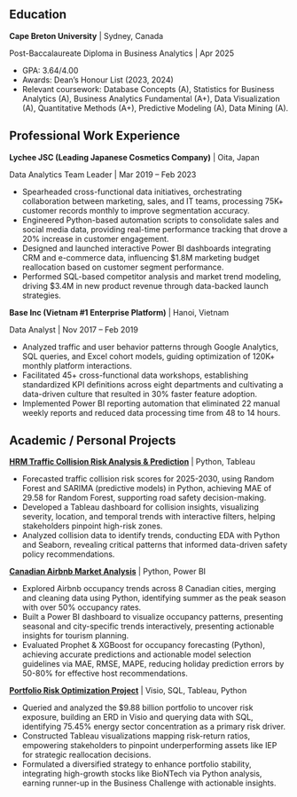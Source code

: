 ## Education

**Cape Breton University** | Sydney, Canada

Post-Baccalaureate Diploma in Business Analytics | Apr 2025
*   GPA: 3.64/4.00
*   Awards: Dean’s Honour List (2023, 2024)
*   Relevant coursework: Database Concepts (A), Statistics for Business Analytics (A), Business Analytics Fundamental (A+), Data Visualization (A), Quantitative Methods (A+), Predictive Modeling (A), Data Mining (A).

## Professional Work Experience

**Lychee JSC (Leading Japanese Cosmetics Company)** | Oita, Japan

Data Analytics Team Leader | Mar 2019 – Feb 2023
*   Spearheaded cross-functional data initiatives, orchestrating collaboration between marketing, sales, and IT teams, processing 75K+ customer records monthly to improve segmentation accuracy.
*   Engineered Python-based automation scripts to consolidate sales and social media data, providing real-time performance tracking that drove a 20% increase in customer engagement.
*   Designed and launched interactive Power BI dashboards integrating CRM and e-commerce data, influencing $1.8M marketing budget reallocation based on customer segment performance.
*   Performed SQL-based competitor analysis and market trend modeling, driving $3.4M in new product revenue through data-backed launch strategies.

**Base Inc (Vietnam #1 Enterprise Platform)** | Hanoi, Vietnam

Data Analyst | Nov 2017 – Feb 2019
*   Analyzed traffic and user behavior patterns through Google Analytics, SQL queries, and Excel cohort models, guiding optimization of 120K+ monthly platform interactions.
*   Facilitated 45+ cross-functional data workshops, establishing standardized KPI definitions across eight departments and cultivating a data-driven culture that resulted in 30% faster feature adoption.
*   Implemented Power BI reporting automation that eliminated 22 manual weekly reports and reduced data processing time from 48 to 14 hours.

## Academic / Personal Projects

[**HRM Traffic Collision Risk Analysis & Prediction**](https://github.com/quachhason/HRM_Traffic_Collision_Risk_Analysis_and_Prediction) | Python, Tableau
*   Forecasted traffic collision risk scores for 2025-2030, using Random Forest and SARIMA (predictive models) in Python, achieving MAE of 29.58 for Random Forest, supporting road safety decision-making.
*   Developed a Tableau dashboard for collision insights, visualizing severity, location, and temporal trends with interactive filters, helping stakeholders pinpoint high-risk zones.
*   Analyzed collision data to identify trends, conducting EDA with Python and Seaborn, revealing critical patterns that informed data-driven safety policy recommendations.

[**Canadian Airbnb Market Analysis**](https://github.com/quachhason/Canadian_Airbnb_Market_Analysis) | Python, Power BI
*   Explored Airbnb occupancy trends across 8 Canadian cities, merging and cleaning data using Python, identifying summer as the peak season with over 50% occupancy rates.
*   Built a Power BI dashboard to visualize occupancy patterns, presenting seasonal and city-specific trends interactively, presenting actionable insights for tourism planning.
*   Evaluated Prophet & XGBoost for occupancy forecasting (Python), achieving accurate predictions and actionable model selection guidelines via MAE, RMSE, MAPE, reducing holiday prediction errors by 50-80% for effective host recommendations.

[**Portfolio Risk Optimization Project**](https://github.com/quachhason/Portfolio_Risk_Optimization) | Visio, SQL, Tableau, Python
*   Queried and analyzed the $9.88 billion portfolio to uncover risk exposure, building an ERD in Visio and querying data with SQL, identifying 75.45% energy sector concentration as a primary risk driver.
*   Constructed Tableau visualizations mapping risk-return ratios, empowering stakeholders to pinpoint underperforming assets like IEP for strategic reallocation decisions.
*   Formulated a diversified strategy to enhance portfolio stability, integrating high-growth stocks like BioNTech via Python analysis, earning runner-up in the Business Challenge with actionable insights.
